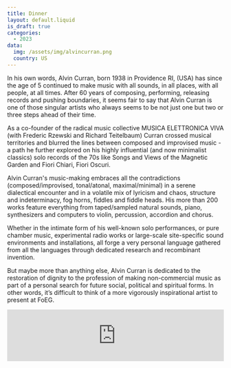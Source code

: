 ```yaml
---
title: Dinner
layout: default.liquid
is_draft: true
categories:
  - 2023
data:
  img: /assets/img/alvincurran.png
  country: US
---
```



<p>In his own words, Alvin Curran, born 1938 in Providence RI, (USA) has since the age of 5 continued to make music with all sounds, in all places, with all people, at all times. After 60 years of composing, performing, releasing records and pushing boundaries, it seems fair to say that Alvin Curran is one of those singular artists who always seems to be not just one but two or three steps ahead of their time.</p>
<p>As a co-founder of the radical music collective MUSICA ELETTRONICA VIVA (with Frederic Rzewski and Richard Teitelbaum) Curran crossed musical territories and blurred the lines between composed and improvised music - a path he further explored on his highly influential (and now minimalist classics) solo records of the 70s like Songs and Views of the Magnetic Garden and Fiori Chiari, Fiori Oscuri.</p>
<p>Alvin Curran's music-making embraces all the contradictions (composed/improvised, tonal/atonal, maximal/minimal) in a serene dialectical encounter and in a volatile mix of lyricism and chaos, structure and indeterminacy, fog horns, fiddles and fiddle heads. His more than 200 works feature everything from taped/sampled natural sounds, piano, synthesizers and computers to violin, percussion, accordion and chorus.</p>
<p>Whether in the intimate form of his well-known solo performances, or pure chamber music, experimental radio works or large-scale site-specific sound environments and installations, all forge a very personal language gathered from all the languages through dedicated research and recombinant invention.</p>
<p>But maybe more than anything else, Alvin Curran is dedicated to the restoration of dignity to the profession of making non-commercial music as part of a personal search for future social, political and spiritual forms. In other words, it’s difficult to think of a more vigorously inspirational artist to present at FoEG.</p>

<iframe style="border: 0; width: 100%; height: 120px;" src="https://bandcamp.com/EmbeddedPlayer/album=2238240553/size=large/bgcol=ffffff/linkcol=0687f5/tracklist=false/artwork=small/transparent=true/" seamless><a href="https://blacktruffle.bandcamp.com/album/fiori-chiari-fiori-oscuri">Fiori Chiari, Fiori Oscuri by Alvin Curran</a></iframe>